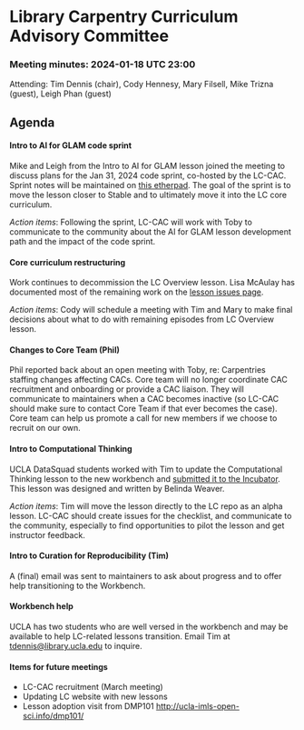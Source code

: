 # Library Carpentry Curriculum Advisory Committee 
### Meeting minutes: 2024-01-18 UTC 23:00

Attending: Tim Dennis (chair), Cody Hennesy, Mary Filsell, Mike Trizna (guest), Leigh Phan (guest)

## Agenda

#### Intro to AI for GLAM code sprint

Mike and Leigh from the Intro to AI for GLAM lesson joined the meeting to discuss plans for the Jan 31, 2024 code sprint, co-hosted by the LC-CAC. Sprint notes will be maintained on [this etherpad](https://pad.carpentries.org/ai-glam-sprint). The goal of the sprint is to move the lesson closer to Stable and to ultimately move it into the LC core curriculum.

*Action items*: Following the sprint, LC-CAC will work with Toby to communicate to the community about the AI for GLAM lesson development path and the impact of the code sprint. 

#### Core curriculum restructuring 
Work continues to decommission the LC Overview lesson. Lisa McAulay has documented most of the remaining work on the [lesson issues page](https://github.com/LibraryCarpentry/lc-overview/issues). 

*Action items*: Cody will schedule a meeting with Tim and Mary to make final decisions about what to do with remaining episodes from LC Overview lesson.

#### Changes to Core Team (Phil)
Phil reported back about an open meeting with Toby, re: Carpentries staffing changes affecting CACs. Core team will no longer coordinate CAC recruitment and onboarding or provide a CAC liaison. They will communicate to maintainers when a CAC becomes inactive (so LC-CAC should make sure to contact Core Team if that ever becomes the case). Core team can help us promote a call for new members if we choose to recruit on our own. 

#### Intro to Computational Thinking
UCLA DataSquad students worked with Tim to update the Computational Thinking lesson to the new workbench and [submitted it to the Incubator](https://github.com/carpentries-incubator/proposals/issues/182). This lesson was designed and written by Belinda Weaver.  

*Action items*: Tim will move the lesson directly to the LC repo as an alpha lesson. LC-CAC should create issues for the checklist, and communicate to the community, especially to find opportunities to pilot the lesson and get instructor feedback.

#### Intro to Curation for Reproducibility (Tim)
A (final) email was sent to maintainers to ask about progress and to offer help transitioning to the Workbench. 

#### Workbench help
UCLA has two students who are well versed in the workbench and may be available to help LC-related lessons transition. Email Tim at tdennis@library.ucla.edu to inquire.

#### Items for future meetings

- LC-CAC recruitment (March meeting)
- Updating LC website with new lessons
- Lesson adoption visit from DMP101 <http://ucla-imls-open-sci.info/dmp101/>

